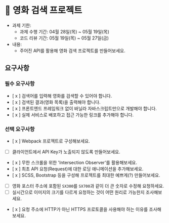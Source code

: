 # 🎥 영화 검색 프로젝트

- 과제 기한:
  - 과제 수행 기간: 04월 28일(목) ~ 05월 19일(목)
  - 코드 리뷰 기간: 05월 19일(목) ~ 05월 27일(금)
- 내용:
  - 주어진 API를 활용해 영화 검색 프로젝트를 만들어보세요.

## 요구사항

### 필수 요구사항

- [ x ] 검색어를 입력해 영화를 검색할 수 있어야 합니다.
- [ x ] 검색된 결과(영화 목록)을 출력해야 합니다.
- [ x ] 프론트엔드 프레임워크 없이 바닐라 자바스크립트만으로 개발해야 합니다.
- [ x ] 실제 서비스로 배포하고 접근 가능한 링크를 추가해야 합니다.

### 선택 요구사항

- [ x ] Webpack 프로젝트로 구성해보세요.
- [ ] 클라이언트에서 API Key가 노출되지 않도록 만들어보세요.
- [ x ] 무한 스크롤을 위한 'Intersection Observer'를 활용해보세요.
- [ x ] 최초 API 요청(Request)에 대한 로딩 애니메이션을 추가해보세요.
- [ x ] SCSS, Bootstrap 등을 구성해 프로젝트를 최대한 예쁘게(?) 만들어보세요.
- [ ] 영화 포스터 주소에 포함된 `SX300`를 `SX700`과 같이 더 큰 숫자로 수정해 요청하세요.
- [ ] 실시간으로 이미지의 크기를 다르게 요청하는 것이 어떤 원리로 가능한지 조사해보세요.
- [ x ] 요청 주소에 HTTP가 아닌 HTTPS 프로토콜을 사용해야 하는 이유를 조사해보세요.